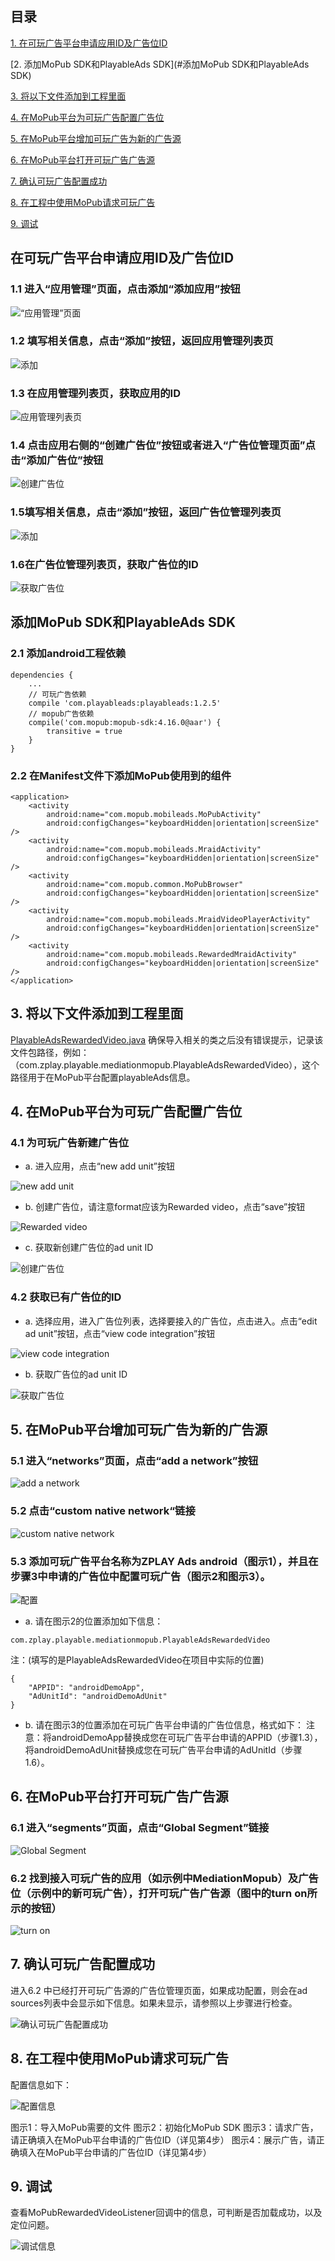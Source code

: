 ## 目录
[1. 在可玩广告平台申请应用ID及广告位ID](#在可玩广告平台申请应用ID及广告位ID)

[2. 添加MoPub SDK和PlayableAds SDK](#添加MoPub SDK和PlayableAds SDK)

[3. 将以下文件添加到工程里面](#)

[4. 在MoPub平台为可玩广告配置广告位](#)

[5. 在MoPub平台增加可玩广告为新的广告源](#)

[6. 在MoPub平台打开可玩广告广告源](#)

[7. 确认可玩广告配置成功](#)

[8. 在工程中使用MoPub请求可玩广告](#)

[9. 调试](#)


在可玩广告平台申请应用ID及广告位ID
---

### 1.1 进入“应用管理”页面，点击添加“添加应用”按钮
![“应用管理”页面](imgs/img01.png)

### 1.2 填写相关信息，点击“添加”按钮，返回应用管理列表页 
![添加](imgs/img02.png)

### 1.3 在应用管理列表页，获取应用的ID
![应用管理列表页](imgs/img03.png)

### 1.4 点击应用右侧的“创建广告位”按钮或者进入“广告位管理页面”点击“添加广告位”按钮
![创建广告位](imgs/img04.png)

### 1.5填写相关信息，点击“添加”按钮，返回广告位管理列表页
![添加](imgs/img05.png)

### 1.6在广告位管理列表页，获取广告位的ID
![获取广告位](imgs/img06.png)

添加MoPub SDK和PlayableAds SDK
---

### 2.1 添加android工程依赖
```
dependencies {
    ...
    // 可玩广告依赖
    compile 'com.playableads:playableads:1.2.5'
    // mopub广告依赖
    compile('com.mopub:mopub-sdk:4.16.0@aar') {
        transitive = true
    }
}
```

### 2.2 在Manifest文件下添加MoPub使用到的组件
```
<application>
    <activity
        android:name="com.mopub.mobileads.MoPubActivity"
        android:configChanges="keyboardHidden|orientation|screenSize" />
    <activity
        android:name="com.mopub.mobileads.MraidActivity"
        android:configChanges="keyboardHidden|orientation|screenSize" />
    <activity
        android:name="com.mopub.common.MoPubBrowser"
        android:configChanges="keyboardHidden|orientation|screenSize" />
    <activity
        android:name="com.mopub.mobileads.MraidVideoPlayerActivity"
        android:configChanges="keyboardHidden|orientation|screenSize" />
    <activity
        android:name="com.mopub.mobileads.RewardedMraidActivity"
        android:configChanges="keyboardHidden|orientation|screenSize" />
</application>
```


## 3. 将以下文件添加到工程里面
[PlayableAdsRewardedVideo.java](app/src/main/java/com/zplay/playable/mediationmopub/PlayableAdsRewardedVideo.java)
确保导入相关的类之后没有错误提示，记录该文件包路径，例如：（com.zplay.playable.mediationmopub.PlayableAdsRewardedVideo），这个路径用于在MoPub平台配置playableAds信息。

## 4. 在MoPub平台为可玩广告配置广告位
### 4.1 为可玩广告新建广告位
- a. 进入应用，点击“new add unit”按钮

![new add unit](imgs/img07.png)

- b. 创建广告位，请注意format应该为Rewarded video，点击“save”按钮

![Rewarded video](imgs/img08.png) 

- c. 获取新创建广告位的ad unit ID

![创建广告位](imgs/img09.png)

### 4.2 获取已有广告位的ID
- a. 选择应用，进入广告位列表，选择要接入的广告位，点击进入。点击“edit ad unit”按钮，点击“view code integration”按钮

![view code integration](imgs/img10.png)

- b. 获取广告位的ad unit ID

![获取广告位](imgs/img11.png)

## 5. 在MoPub平台增加可玩广告为新的广告源
### 5.1 进入“networks”页面，点击“add a network”按钮
![add a network](imgs/img12.png)


### 5.2 点击“custom native network“链接
![custom native network](imgs/img13.png)

### 5.3 添加可玩广告平台名称为ZPLAY Ads android（图示1），并且在步骤3中申请的广告位中配置可玩广告（图示2和图示3）。

![配置](imgs/img14.png)

- a. 请在图示2的位置添加如下信息：
```
com.zplay.playable.mediationmopub.PlayableAdsRewardedVideo
```

注：(填写的是PlayableAdsRewardedVideo在项目中实际的位置)
```
{
    "APPID": "androidDemoApp",
    "AdUnitId": "androidDemoAdUnit"
}
```
- b. 请在图示3的位置添加在可玩广告平台申请的广告位信息，格式如下：
注意：将androidDemoApp替换成您在可玩广告平台申请的APPID（步骤1.3），将androidDemoAdUnit替换成您在可玩广告平台申请的AdUnitId（步骤1.6）。

## 6. 在MoPub平台打开可玩广告广告源
### 6.1 进入“segments”页面，点击“Global Segment”链接
![Global Segment](imgs/img15.png)

### 6.2 找到接入可玩广告的应用（如示例中MediationMopub）及广告位（示例中的新可玩广告），打开可玩广告广告源（图中的turn on所示的按钮）
![turn on](imgs/img16.png)


## 7. 确认可玩广告配置成功
进入6.2 中已经打开可玩广告源的广告位管理页面，如果成功配置，则会在ad sources列表中会显示如下信息。如果未显示，请参照以上步骤进行检查。

![确认可玩广告配置成功](imgs/img17.png)

## 8. 在工程中使用MoPub请求可玩广告
配置信息如下：

![配置信息](imgs/img18.png)

图示1：导入MoPub需要的文件
图示2：初始化MoPub SDK
图示3：请求广告，请正确填入在MoPub平台申请的广告位ID（详见第4步）
图示4：展示广告，请正确填入在MoPub平台申请的广告位ID（详见第4步）

## 9. 调试
查看MoPubRewardedVideoListener回调中的信息，可判断是否加载成功，以及定位问题。

![调试信息](imgs/img19.png)
